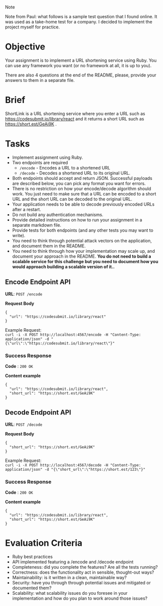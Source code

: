 > [!NOTE]
> Note from Paul: what follows is a sample test question that I found online. It was used as a take-home test for a
> company. I decided to implement the project myself for practice.


# Objective

Your assignment is to implement a URL shortening service using Ruby. You can use any framework you want (or no framework at all, it is up to you).

There are also 4 questions at the end of the README, please, provide your answers to them in a separate file.

# Brief

ShortLink is a URL shortening service where you enter a URL such as https://codesubmit.io/library/react and it returns a short URL such as https://short.est/GeAi9K .

# Tasks

- Implement assignment using Ruby.
- Two endpoints are required
  - `/encode` - Encodes a URL to a shortened URL
  - `/decode` - Decodes a shortened URL to its original URL.
- Both endpoints should accept and return JSON. Successful payloads are described below, you can pick any format you want for errors.
- There is no restriction on how your encode/decode algorithm should work. You just need to make sure that a URL can be encoded to a short URL and the short URL can be decoded to the original URL.
- Your application needs to be able to decode previously encoded URLs after a restart.
- Do not build any authentication mechanisms.
- Provide detailed instructions on how to run your assignment in a separate markdown file.
- Provide tests for both endpoints (and any other tests you may want to write).
- You need to think through potential attack vectors on the application, and document them in the README.
- You need to think through how your implementation may scale up, and document your approach in the README. **You do not need to build a scalable service for this challenge but you need to document how you would approach building a scalable version of it..**

## Encode Endpoint API

**URL**: `POST /encode`

**Request Body**
```json5
{
  "url": "https://codesubmit.io/library/react"
}
```

Example Request:\
`curl -i -X POST http://localhost:4567/encode -H "Content-Type: application/json" -d "{\"url\":\"https://codesubmit.io/library/react\"}"`

### Success Response

**Code** : `200 OK`

**Content example**

```json5
{
  "url": "https://codesubmit.io/library/react",
  "short_url": "https://short.est/GeAi9K"
}
```

## Decode Endpoint API

**URL**: `POST /decode`

**Request Body**
```json5
{
  "short_url": "https://short.est/GeAi9K"
}
```

Example Request:\
`curl -i -X POST http://localhost:4567/decode -H "Content-Type: application/json" -d "{\"short_url\":\"https://short.est/123\"}"`

### Success Response

**Code** : `200 OK`

**Content example**

```json5
{
  "url": "https://codesubmit.io/library/react",
  "short_url": "https://short.est/GeAi9K"
}
```


# Evaluation Criteria

- Ruby best practices
- API implemented featuring a /encode and /decode endpoint
- Completeness: did you complete the features? Are all the tests running?
- Correctness: does the functionality act in sensible, thought-out ways?
- Maintainability: is it written in a clean, maintainable way?
- Security: have you through through potential issues and mitigated or documented them?
- Scalability: what scalability issues do you foresee in your implementation and how do you plan to work around those issues?
